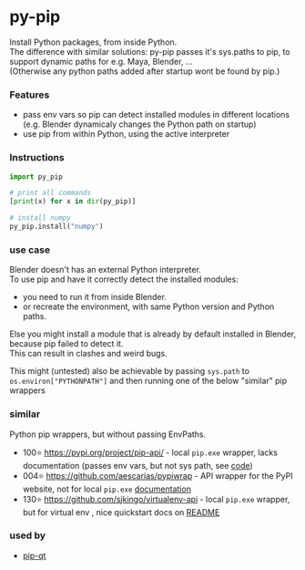 # py-pip
Install Python packages, from inside Python.  
The difference with similar solutions: py-pip passes it's sys.paths to pip, to support dynamic paths for e.g. Maya, Blender, ...  
(Otherwise any python paths added after startup wont be found by pip.)  

### Features
- pass env vars so pip can detect installed modules in different locations (e.g. Blender dynamicaly changes the Python path on startup)
- use pip from within Python, using the active interpreter

### Instructions
```python
import py_pip

# print all commands
[print(x) for x in dir(py_pip)]

# install numpy
py_pip.install("numpy")
```

### use case
Blender doesn't has an external Python interpreter.   
To use pip and have it correctly detect the installed modules:
- you need to run it from inside Blender.
- or recreate the environment, with same Python version and Python paths.

Else you might install a module that is already by default installed in Blender, because pip failed to detect it.  
This can result in clashes and weird bugs.  

This might (untested) also be achievable by passing `sys.path` to `os.environ["PYTHONPATH"]` and then running one of the below "similar" pip wrappers

### similar
Python pip wrappers, but without passing EnvPaths.

- 100⭐ https://pypi.org/project/pip-api/ - local `pip.exe` wrapper, lacks documentation (passes env vars, but not sys path, see [code](https://github.com/di/pip-api/blob/master/pip_api/_call.py))
- 004⭐ https://github.com/aescarias/pypiwrap - API wrapper for the PyPI website, not for local `pip.exe` [documentation](https://aescarias.github.io/pypiwrap/)
- 130⭐ https://github.com/sjkingo/virtualenv-api - local `pip.exe` wrapper, but for virtual env , nice quickstart docs on [README](https://github.com/sjkingo/virtualenv-api/blob/master/README.rst)

### used by
- [pip-qt](https://github.com/hannesdelbeke/pip-qt)
